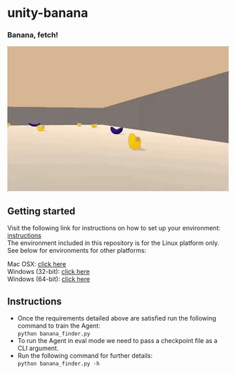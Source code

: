 # unity-banana
### Banana, fetch!

![banana](images/banana-init.gif)


## Getting started

Visit the following link for instructions on how to set up your environment: [instructions](https://github.com/udacity/deep-reinforcement-learning#dependencies)\
The environment included in this repository is for the Linux platform only. See
below for environments for other platforms:

Mac OSX: [click here](https://s3-us-west-1.amazonaws.com/udacity-drlnd/P1/Banana/Banana.app.zip)\
Windows (32-bit): [click here](https://s3-us-west-1.amazonaws.com/udacity-drlnd/P1/Banana/Banana_Windows_x86.zip)\
Windows (64-bit): [click here](https://s3-us-west-1.amazonaws.com/udacity-drlnd/P1/Banana/Banana_Windows_x86_64.zip)


## Instructions

- Once the requirements detailed above are satisfied run the following command to
train the Agent:\
`python banana_finder.py`
- To run the Agent in eval mode we need to pass a checkpoint file as a CLI
argument.
- Run the following command for further details:\
`python banana_finder.py -h`
